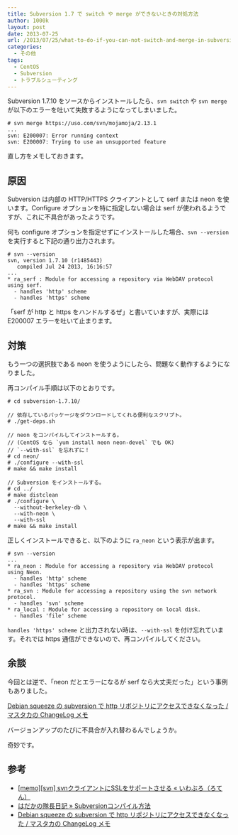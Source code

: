 ```yaml
---
title: Subversion 1.7 で switch や merge ができないときの対処方法
author: 1000k
layout: post
date: 2013-07-25
url: /2013/07/25/what-to-do-if-you-can-not-switch-and-merge-in-subversion-17/
categories:
  - その他
tags:
  - CentOS
  - Subversion
  - トラブルシューティング
---
```

Subversion 1.7.10 をソースからインストールしたら、`svn switch` や `svn merge` が以下のエラーを吐いて失敗するようになってしまいました。

```
# svn merge https://uso.com/svn/mojamoja/2.13.1
...
svn: E200007: Error running context
svn: E200007: Trying to use an unsupported feature
```


直し方をメモしておきます。

<!--more-->

## 原因

Subversion は内部の HTTP/HTTPS クライアントとして serf または neon を使います。Configure オプションを特に指定しない場合は serf が使われるようですが、これに不具合があったようです。

何も configure オプションを指定せずにインストールした場合、`svn --version` を実行すると下記の通り出力されます。

```
# svn --version
svn, version 1.7.10 (r1485443)
   compiled Jul 24 2013, 16:16:57
...
* ra_serf : Module for accessing a repository via WebDAV protocol using serf.
  - handles 'http' scheme
  - handles 'https' scheme
```


「serf が http と https をハンドルするぜ」と書いていますが、実際には E200007 エラーを吐いて止まります。

## 対策

もう一つの選択肢である neon を使うようにしたら、問題なく動作するようになりました。

再コンパイル手順は以下のとおりです。

```
# cd subversion-1.7.10/

// 依存しているパッケージをダウンロードしてくれる便利なスクリプト。
# ./get-deps.sh

// neon をコンパイルしてインストールする。
// (CentOS なら `yum install neon neon-devel` でも OK)
// `--with-ssl` を忘れずに！
# cd neon/
# ./configure --with-ssl
# make && make install

// Subversion をインストールする。
# cd ../
# make distclean
# ./configure \
  --without-berkeley-db \
  --with-neon \
  --with-ssl
# make && make install
```


正しくインストールできると、以下のように `ra_neon` という表示が出ます。

```
# svn --version
...
* ra_neon : Module for accessing a repository via WebDAV protocol using Neon.
  - handles 'http' scheme
  - handles 'https' scheme
* ra_svn : Module for accessing a repository using the svn network protocol.
  - handles 'svn' scheme
* ra_local : Module for accessing a repository on local disk.
  - handles 'file' scheme
```


`handles 'https' scheme` と出力されない時は、`--with-ssl` を付け忘れています。それでは https 通信ができないので、再コンパイルしてください。

## 余談

今回とは逆で、「neon だとエラーになるが serf なら大丈夫だった」という事例もありました。

[Debian squeeze の subversion で http リポジトリにアクセスできなくなった / マスタカの ChangeLog メモ](http://masutaka.net/chalow/2009-06-15-1.html)

バージョンアップのたびに不具合が入れ替わるんでしょうか。

奇妙です。

## 参考

  * [[memo][svn] svnクライアントにSSLをサポートさせる « いわぶろ（ろてん）](http://blog.iss.ms/2009/04/12/141537)
  * [はだかの隊長日記 » Subversionコンパイル方法](http://blog.r-unit.co.jp/archives/726)
  * [Debian squeeze の subversion で http リポジトリにアクセスできなくなった / マスタカの ChangeLog メモ](http://masutaka.net/chalow/2009-06-15-1.html)